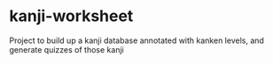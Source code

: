 # kanji-worksheet
Project to build up a kanji database annotated with kanken levels, and generate quizzes of those kanji
